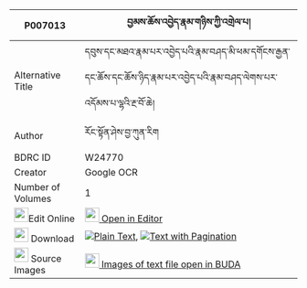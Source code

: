 |P007013|བྱམས་ཆོས་འབྱེད་རྣམ་གཉིས་ཀྱི་འགྲེལ་པ། 
| --- | --- 
|Alternative Title |དབུས་དང་མཐའ་རྣམ་པར་འབྱེད་པའི་རྣམ་བཤད་མི་ཕམ་དགོངས་རྒྱན་དང་ཆོས་དང་ཆོས་ཉིད་རྣམ་པར་འབྱེད་པའི་རྣམ་བཤད་ལེགས་པར་འདོམས་པ་ལྷའི་རྔ་བོ་ཆེ།
|Author| རོང་སྟོན་ཤེས་བྱ་ཀུན་རིག
|BDRC ID | W24770
|Creator | Google OCR
|Number of Volumes| 1
|<img width="25" src="https://img.icons8.com/color/25/000000/edit-property.png">Edit Online| [<img width="25" src="https://avatars.githubusercontent.com/u/45091458?s=200&v=4"> Open in Editor](http://editor.openpecha.org/P007013)
|<img width="25" src="https://img.icons8.com/fluent/48/000000/download-2.png"/>  Download | [![](https://img.icons8.com/color/20/000000/txt.png)Plain Text](https://github.com/Openpecha/P007013/releases/download/v1/jam_cho_je_nam_nyi_kyi_drelpa_plain_P007013.zip), [![](https://img.icons8.com/color/20/000000/txt.png)Text with Pagination](https://github.com/Openpecha/P007013/releases/download/v1/jam_cho_je_nam_nyi_kyi_drelpa_pages_P007013.zip)
|<img width="25" src="https://img.icons8.com/plasticine/100/000000/pictures-folder.png"/>  Source Images | [<img width="25" src="https://library.bdrc.io/icons/BUDA-small.svg"> Images of text file open in BUDA](https://library.bdrc.io/show/bdr:W24770)
